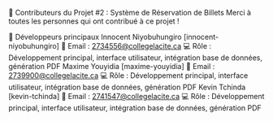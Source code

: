 👥 Contributeurs du Projet #2 : Système de Réservation de Billets
Merci à toutes les personnes qui ont contribué à ce projet !

🔧 Développeurs principaux
Innocent Niyobuhungiro [innocent-niyobuhungiro]
📧 Email : 2734556@collegelacite.ca
💻 Rôle : Développement principal, interface utilisateur, intégration base de données, génération PDF
Maxime Youyidia [maxime-youyidia]
📧 Email : 2739900@collegelacite.ca
💻 Rôle : Développement principal, interface utilisateur, intégration base de données, génération PDF
Kevin Tchinda [kevin-tchinda]
📧 Email : 2741547@collegelacite.ca
💻 Rôle : Développement principal, interface utilisateur, intégration base de données, génération PDF
